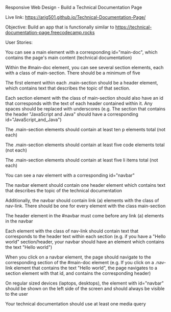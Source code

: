 Responsive Web Design - Build a Technical Documentation Page

Live link: https://arig501.github.io/Technical-Documentation-Page/

Objective: Build an app that is functionally similar to https://technical-documentation-page.freecodecamp.rocks

User Stories:

You can see a main element with a corresponding id="main-doc", which contains the page's main content (technical documentation)

Within the #main-doc element, you can see several section elements, each with a class of main-section. There should be a minimum of five

The first element within each .main-section should be a header element, which contains text that describes the topic of that section.

Each section element with the class of main-section should also have an id that corresponds with the text of each header contained within it. Any spaces should be replaced with underscores (e.g. The section that contains the header "JavaScript and Java" should have a corresponding id="JavaScript_and_Java")

The .main-section elements should contain at least ten p elements total (not each)

The .main-section elements should contain at least five code elements total (not each)

The .main-section elements should contain at least five li items total (not each)

You can see a nav element with a corresponding id="navbar"

The navbar element should contain one header element which contains text that describes the topic of the technical documentation

Additionally, the navbar should contain link (a) elements with the class of nav-link. There should be one for every element with the class main-section

The header element in the #navbar must come before any link (a) elements in the navbar

Each element with the class of nav-link should contain text that corresponds to the header text within each section (e.g. if you have a "Hello world" section/header, your navbar should have an element which contains the text "Hello world")

When you click on a navbar element, the page should navigate to the corresponding section of the #main-doc element (e.g. If you click on a .nav-link element that contains the text "Hello world", the page navigates to a section element with that id, and contains the corresponding header)

On regular sized devices (laptops, desktops), the element with id="navbar" should be shown on the left side of the screen and should always be visible to the user

Your technical documentation should use at least one media query
